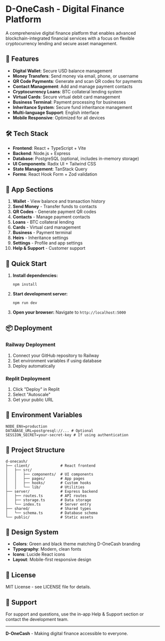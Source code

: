# D-OneCash - Digital Finance Platform

A comprehensive digital finance platform that enables advanced blockchain-integrated financial services with a focus on flexible cryptocurrency lending and secure asset management.

## 🚀 Features

- **Digital Wallet**: Secure USD balance management
- **Money Transfers**: Send money via email, phone, or username
- **QR Code Payments**: Generate and scan QR codes for payments
- **Contact Management**: Add and manage payment contacts
- **Cryptocurrency Loans**: BTC collateral lending system
- **Virtual Cards**: Secure virtual debit card management
- **Business Terminal**: Payment processing for businesses
- **Inheritance System**: Secure fund inheritance management
- **Multi-language Support**: English interface
- **Mobile Responsive**: Optimized for all devices

## 🛠️ Tech Stack

- **Frontend**: React + TypeScript + Vite
- **Backend**: Node.js + Express
- **Database**: PostgreSQL (optional, includes in-memory storage)
- **UI Components**: Radix UI + Tailwind CSS
- **State Management**: TanStack Query
- **Forms**: React Hook Form + Zod validation

## 📱 App Sections

1. **Wallet** - View balance and transaction history
2. **Send Money** - Transfer funds to contacts
3. **QR Codes** - Generate payment QR codes
4. **Contacts** - Manage payment contacts
5. **Loans** - BTC collateral lending
6. **Cards** - Virtual card management
7. **Business** - Payment terminal
8. **Heirs** - Inheritance settings
9. **Settings** - Profile and app settings
10. **Help & Support** - Customer support

## 🚀 Quick Start

1. **Install dependencies:**
   ```bash
   npm install
   ```

2. **Start development server:**
   ```bash
   npm run dev
   ```

3. **Open your browser:**
   Navigate to `http://localhost:5000`

## 📦 Deployment

### Railway Deployment
1. Connect your GitHub repository to Railway
2. Set environment variables if using database
3. Deploy automatically

### Replit Deployment
1. Click "Deploy" in Replit
2. Select "Autoscale"
3. Get your public URL

## 🔧 Environment Variables

```env
NODE_ENV=production
DATABASE_URL=postgresql://... # Optional
SESSION_SECRET=your-secret-key # If using authentication
```

## 📁 Project Structure

```
d-onecash/
├── client/              # React frontend
│   ├── src/
│   │   ├── components/  # UI components
│   │   ├── pages/       # App pages
│   │   ├── hooks/       # Custom hooks
│   │   └── lib/         # Utilities
├── server/              # Express backend
│   ├── routes.ts        # API routes
│   ├── storage.ts       # Data storage
│   └── index.ts         # Server entry
├── shared/              # Shared types
│   └── schema.ts        # Database schema
└── public/              # Static assets
```

## 🎨 Design System

- **Colors**: Green and black theme matching D-OneCash branding
- **Typography**: Modern, clean fonts
- **Icons**: Lucide React icons
- **Layout**: Mobile-first responsive design

## 📄 License

MIT License - see LICENSE file for details.

## 👥 Support

For support and questions, use the in-app Help & Support section or contact the development team.

---

**D-OneCash** - Making digital finance accessible to everyone.